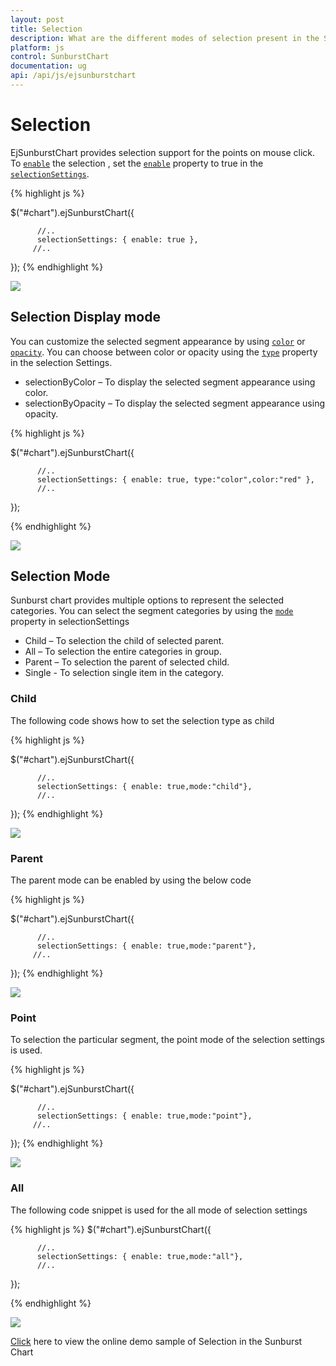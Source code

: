 ```yaml
---
layout: post
title: Selection
description: What are the different modes of selection present in the Sunburst Chart
platform: js
control: SunburstChart
documentation: ug
api: /api/js/ejsunburstchart
---
```


# Selection 
EjSunburstChart provides selection support for the points on mouse click. To [`enable`](../api/ejsunburstchart#members:selectionsettings-enable) the selection , set the [`enable`](../api/ejsunburstchart#members:selectionsettings-enable) property to true in the [`selectionSettings`](../api/ejsunburstchart#members:selectionsettings). 

{% highlight js %}

$("#chart").ejSunburstChart({

          //..         
          selectionSettings: { enable: true },         
         //..

});
{% endhighlight %}

![](/js/SunburstChart/Selection_images/Selection_img1.png)

 
## Selection Display mode

 You can customize the selected  segment appearance by using [`color`](../api/ejsunburstchart#members:selectionsettings-color) or [`opacity`](../api/ejsunburstchart#members:selectionsettings-opacity). You can choose between color or opacity using the [`type`](../api/ejsunburstchart#members:selectionsettings-type) property in the selection Settings.

*	selectionByColor – To display the selected segment appearance using color.
*	selectionByOpacity – To display the selected segment appearance using opacity.

{% highlight js %}

$("#chart").ejSunburstChart({

          //..         
          selectionSettings: { enable: true, type:"color",color:"red" },         
          //..

});

 {% endhighlight %}

![](/js/SunburstChart/Selection_images/Selection_img2.png)

## Selection Mode

Sunburst chart provides multiple options to represent the selected categories. You can select the segment categories by using the [`mode`](../api/ejsunburstchart#members:selectionsettings-mode) property in selectionSettings
*	Child – To selection the child of selected parent.
*	All – To selection the entire categories in group.
*	Parent – To selection the parent of selected child.
*	Single - To selection single item in the category.

### Child

The following code shows how to set the selection type as child 

{% highlight js %}

$("#chart").ejSunburstChart({

          //..         
          selectionSettings: { enable: true,mode:"child"},         
          //..

});
{% endhighlight %}

![](/js/SunburstChart/Selection_images/Selection_img3.png)
 
### Parent

The parent mode can be enabled by using the below code 

{% highlight js %}

$("#chart").ejSunburstChart({

          //..         
          selectionSettings: { enable: true,mode:"parent"},         
         //..

});
{% endhighlight %}

![](/js/SunburstChart/Selection_images/Selection_img4.png)
 
### Point

To selection the particular segment, the point mode of the selection settings is used.

{% highlight js %}

$("#chart").ejSunburstChart({

          //..         
          selectionSettings: { enable: true,mode:"point"},         
         //..

});
 {% endhighlight %}

![](/js/SunburstChart/Selection_images/Selection_img5.png)
 
### All

The following code snippet is used for the all mode of selection settings

{% highlight js %}
$("#chart").ejSunburstChart({

          //..         
          selectionSettings: { enable: true,mode:"all"},         
          //..

});

{% endhighlight %}

![](/js/SunburstChart/Selection_images/Selection_img6.png)

[Click](http://js.syncfusion.com/demos/web/#!/bootstrap/sunburst/selection) here to view the online demo sample of Selection  in  the Sunburst Chart
